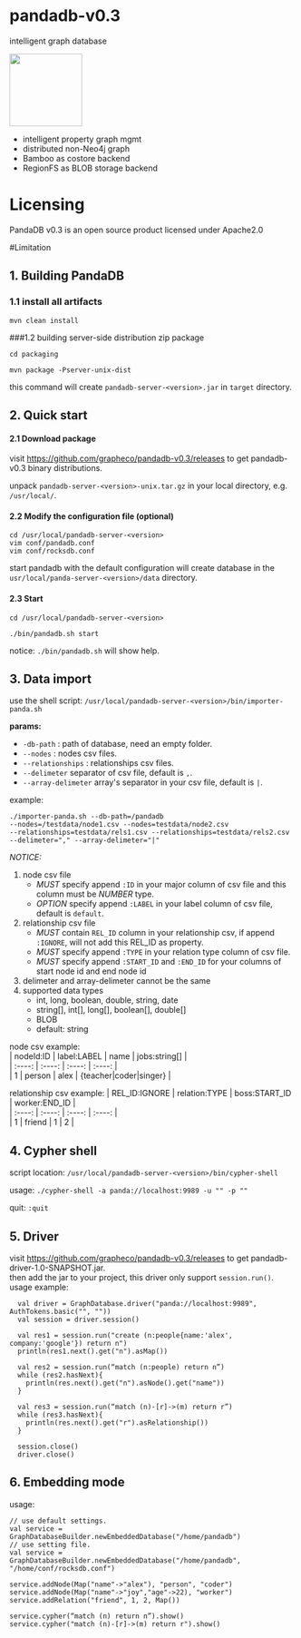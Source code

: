 # pandadb-v0.3
intelligent graph database

<img src="docs/logo.jpg" width="128">

* intelligent property graph mgmt
* distributed non-Neo4j graph
* Bamboo as costore backend
* RegionFS as BLOB storage backend

# Licensing
PandaDB v0.3 is an open source product licensed under Apache2.0

#Limitation

## 1. Building PandaDB
### 1.1 install all artifacts
```
mvn clean install
```
###1.2 building server-side distribution zip package
```
cd packaging

mvn package -Pserver-unix-dist
```
this command will create `pandadb-server-<version>.jar` in `target` directory.


## 2. Quick start
#### 2.1 Download package

visit https://github.com/grapheco/pandadb-v0.3/releases to get pandadb-v0.3 binary distributions.

unpack `pandadb-server-<version>-unix.tar.gz` in your local directory, e.g. `/usr/local/`.

#### 2.2 Modify the configuration file (optional)
```
cd /usr/local/pandadb-server-<version>
vim conf/pandadb.conf
vim conf/rocksdb.conf
```
start pandadb with the default configuration will create database in the `usr/local/panda-server-<version>/data` directory.

#### 2.3 Start
```
cd /usr/local/pandadb-server-<version>

./bin/pandadb.sh start

```
notice: `./bin/pandadb.sh` will show help.

## 3. Data import
use the shell script: `/usr/local/pandadb-server-<version>/bin/importer-panda.sh`  

**params:**
* `-db-path`    : path of database, need an empty folder.
* `--nodes`     : nodes csv files.
* `--relationships`     : relationships csv files.
* `--delimeter`     separator of csv file, default is `,`.
* `--array-delimeter` array's separator in your csv file, default is `|`. 

example: 
```
./importer-panda.sh --db-path=/pandadb 
--nodes=/testdata/node1.csv --nodes=testdata/node2.csv
--relationships=testdata/rels1.csv --relationships=testdata/rels2.csv
--delimeter="," --array-delimeter="|"
```
*NOTICE:*
1. node csv file
    - *MUST* specify append `:ID` in your major column of csv file and this column must be *NUMBER* type.
    - *OPTION* specify append `:LABEL` in your label column of csv file, default is `default`.  
2. relationship csv file
    - *MUST* contain `REL_ID` column in your relationship csv, if append `:IGNORE`, will not add this REL_ID as property.
    - *MUST* specify append `:TYPE` in your relation type column of csv file.
    - *MUST* specify append `:START_ID` and `:END_ID` for your columns of start node id and end node id
3. delimeter and array-delimeter cannot be the same
4. supported data types
    - int, long, boolean, double, string, date
    - string[], int[], long[], boolean[], double[]
    - BLOB
    - default: string

node csv example:  
| nodeId:ID | label:LABEL | name | jobs:string[] |  
| :----: | :----: | :----: | :----: |  
| 1 | person | alex | {teacher\|coder\|singer} |
  
relationship csv example:
| REL_ID:IGNORE | relation:TYPE | boss:START_ID | worker:END_ID |  
| :----: | :----: | :----: | :----: |  
| 1 | friend | 1 | 2 |

## 4. Cypher shell
script location: `/usr/local/pandadb-server-<version>/bin/cypher-shell`  

usage: `./cypher-shell -a panda://localhost:9989 -u "" -p ""`

quit: `:quit`
## 5. Driver
visit https://github.com/grapheco/pandadb-v0.3/releases to get pandadb-driver-1.0-SNAPSHOT.jar.   
then add the jar to your project, this driver only support `session.run()`.  
usage example:
```
  val driver = GraphDatabase.driver("panda://localhost:9989", AuthTokens.basic("", ""))
  val session = driver.session()
  
  val res1 = session.run("create (n:people{name:'alex', company:'google'}) return n")
  println(res1.next().get("n").asMap())
  
  val res2 = session.run(“match (n:people) return n”)
  while (res2.hasNext){
    println(res.next().get("n").asNode().get("name"))
  }
  
  val res3 = session.run(“match (n)-[r]->(m) return r”)
  while (res3.hasNext){
    println(res.next().get("r").asRelationship())
  }
  
  session.close()
  driver.close()

```

## 6. Embedding mode
usage:
```
// use default settings.
val service = GraphDatabaseBuilder.newEmbeddedDatabase("/home/pandadb")
// use setting file.
val service = GraphDatabaseBuilder.newEmbeddedDatabase("/home/pandadb", "/home/conf/rocksdb.conf")
	
service.addNode(Map("name"->"alex"), "person", "coder")
service.addNode(Map("name"->"joy","age"->22), "worker")
service.addRelation("friend", 1, 2, Map())

service.cypher(“match (n) return n”).show()
service.cypher("match (n)-[r]->(m) return r").show()
```
